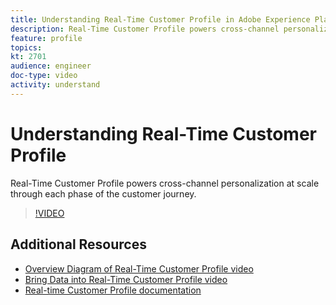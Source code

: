 ```yaml
---
title: Understanding Real-Time Customer Profile in Adobe Experience Platform
description: Real-Time Customer Profile powers cross-channel personalization at scale through each phase of the customer journey.
feature: profile
topics:
kt: 2701
audience: engineer
doc-type: video
activity: understand
---
```


# Understanding Real-Time Customer Profile

Real-Time Customer Profile powers cross-channel personalization at scale through each phase of the customer journey.

>[!VIDEO](https://video.tv.adobe.com/v/27251?quality=12&enable10seconds=on&speedcontrol=on)

## Additional Resources

* [Overview Diagram of Real-Time Customer Profile video](overview-diagram.md)
* [Bring Data into  Real-Time Customer Profile video](bring-data-into-the-real-time-customer-profile.md)
* [Real-time Customer Profile documentation](https://www.adobe.com/go/profile-overview-en)